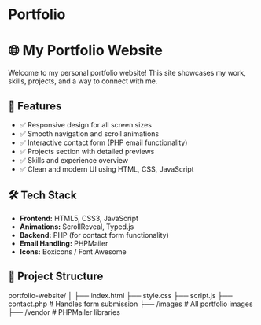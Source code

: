 # Portfolio
# 🌐 My Portfolio Website

Welcome to my personal portfolio website! This site showcases my work, skills, projects, and a way to connect with me.

## 🚀 Features

- ✅ Responsive design for all screen sizes
- ✅ Smooth navigation and scroll animations
- ✅ Interactive contact form (PHP email functionality)
- ✅ Projects section with detailed previews
- ✅ Skills and experience overview
- ✅ Clean and modern UI using HTML, CSS, JavaScript

## 🛠️ Tech Stack

- **Frontend:** HTML5, CSS3, JavaScript
- **Animations:** ScrollReveal, Typed.js
- **Backend:** PHP (for contact form functionality)
- **Email Handling:** PHPMailer
- **Icons:** Boxicons / Font Awesome

## 📁 Project Structure

portfolio-website/
│
├── index.html
├── style.css
├── script.js
├── contact.php # Handles form submission
├── /images # All portfolio images
├── /vendor # PHPMailer libraries
